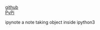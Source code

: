 
[github](https://github.com/eaybek/ipynote/)  
[PyPi](https://pypi.org/project/ipynote/)  

ipynote a note taking object inside ipython3

